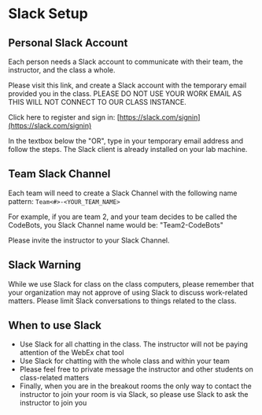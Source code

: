 # Slack Setup

## Personal Slack Account

Each person needs a Slack account to communicate with their team, the instructor, and the class a whole.

Please visit this link, and create a Slack account with the temporary email provided you in the class. PLEASE DO NOT USE YOUR WORK EMAIL AS THIS WILL NOT CONNECT TO OUR CLASS INSTANCE.

Click here to register and sign in: [https://slack.com/signin](https://slack.com/signin)

In the textbox below the "OR", type in your temporary email address and follow the steps. The Slack client is already installed on your lab machine.

## Team Slack Channel

Each team will need to create a Slack Channel with the following name pattern: `Team<#>-<YOUR_TEAM_NAME>`

For example, if you are team 2, and your team decides to be called the CodeBots, you Slack Channel name would be: "Team2-CodeBots"

Please invite the instructor to your Slack Channel.

## Slack Warning

While we use Slack for class on the class computers, please remember that your organization may not approve of using Slack to discuss work-related matters. Please limit Slack conversations to things related to the class.

## When to use Slack

- Use Slack for all chatting in the class. The instructor will not be paying attention of the WebEx chat tool
- Use Slack for chatting with the whole class and within your team
- Please feel free to private message the instructor and other students on class-related matters
- Finally, when you are in the breakout rooms the only way to contact the instructor to join your room is via Slack, so please use Slack to ask the instructor to join you
